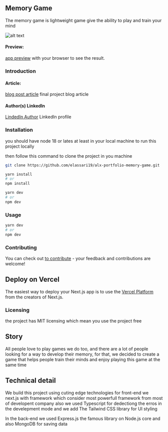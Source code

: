 ## Memory Game

The memory game is lightweight game give the ability to play and train your mind

![alt text](http://url/to/img.png)

#### Preview:
[app preview](https://alx-portfolio-memory-game.vercel.app/) with your browser to see the result.

### Introduction
#### Article:
[blog post article](https://medium.com/@elassari19/train-your-memory-and-enjoy-the-game-5210e90a39fd) final project blog article

#### Author(s) LinkedIn
[LindedIn Author](https://www.linkedin.com/in/hicham-el-assari-1257ba227/) LinkedIn profile

### Installation
you should have node 18 or lates at least in your local machine to run this project locally

then follow this command to clone the project in you machine

```bash
git clone https://github.com/elassari19/alx-portfolio-memory-game.git

yarn install
# or
npm install

yarn dev
# or
npm dev
```

### Usage

```bash
yarn dev
# or
npm dev
```

### Contributing
You can check out [to contribute](https://github.com/elassari19/alx-portfolio-memory-game.git) - your feedback and contributions are welcome!

## Deploy on Vercel

The easiest way to deploy your Next.js app is to use the [Vercel Platform](https://vercel.com/new?utm_medium=default-template&filter=next.js&utm_source=create-next-app&utm_campaign=create-next-app-readme) from the creators of Next.js.

### Licensing
the project has MIT licensing which mean you use the project free

## Story
All people love to play games we do too, and there are a lot of people looking for a way to develop their memory, for that, we decided to create a game that helps people train their minds and enjoy playing this game at the same time

## Technical detail
We build this project using cuting edge technologies
for front-end we next.js with framework which consider most powerfull framework from most of developent company
also we used Typescript for dedectiong the erros in the develepment mode
and we add The Tailwind CSS library for UI styling

In the back-end we used Express.js the famous library on Node.js core
and also MongoDB for saving data

